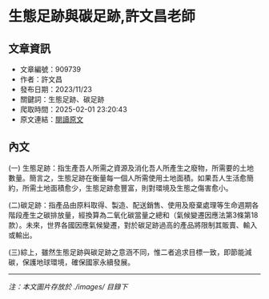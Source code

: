 # 生態足跡與碳足跡,許文昌老師

## 文章資訊
- 文章編號：909739
- 作者：許文昌
- 發布日期：2023/11/23
- 關鍵詞：生態足跡、碳足跡
- 爬取時間：2025-02-01 23:20:43
- 原文連結：[閱讀原文](https://real-estate.get.com.tw/Columns/detail.aspx?no=909739)

## 內文


(一)	生態足跡：指生產吾人所需之資源及消化吾人所產生之廢物，所需要的土地數量。簡言之，生態足跡在衡量每一個人所需使用土地面積。如果吾人生活愈簡約，所需土地面積愈少，生態足跡愈豐富，則對環境及生態之傷害愈小。


(二)碳足跡：指產品由原料取得、製造、配送銷售、使用及廢棄處理等生命週期各階段產生之碳排放量，經換算為二氧化碳當量之總和（氣候變遷因應法第3條第18款）。未來，世界各國因應氣候變遷，對於碳足跡過高的產品將限制其販賣、輸入或輸出。


(三)綜上，雖然生態足跡與碳足跡之意涵不同，惟二者追求目標一致，即節能減碳，保護地球環境，確保國家永續發展。

---
*注：本文圖片存放於 ./images/ 目錄下*
